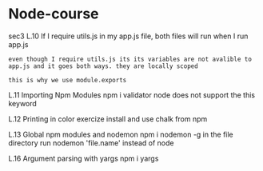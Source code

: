 # Node-course

sec3 L.10
    If I require utils.js in my app.js file, both files will run when I run app.js

    even though I require utils.js its its variables are not avalible to app.js and it goes both ways. they are locally scoped

    this is why we use module.exports

L.11 Importing Npm Modules
    npm i validator
    node does not support the this keyword

L.12 Printing in color exercize
    install and use chalk from npm

L.13 Global npm modules and nodemon
    npm i nodemon -g
    in the file directory run nodemon 'file.name'  instead of node

L.16 Argument parsing with yargs
    npm i yargs

